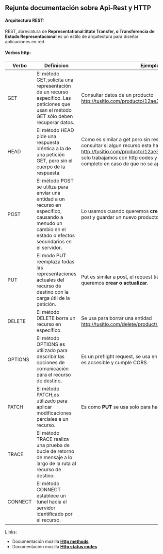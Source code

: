 ## Rejunte documentación sobre Api-Rest y HTTP

#### Arquitectura REST:
REST, abreviatura de **Representational State Transfer, o Transferencia de Estado Representacional**
es un estilo de arquitectura para diseñar aplicaciones en red.

#### Verbos http:
| Verbo   | Definicion                                                                                                                                                   |      Ejemplo de uso        |
|---------|--------------------------------------------------------------------------------------------------------------------------------------------------------------|-----------------------------------|
| GET     | El método GET,solicita una representación de un recurso específico. Las peticiones que usan el método GET sólo deben recuperar datos.                        | Consultar datos de un producto http://tusitio.com/producto/12ae324
| HEAD    | El método HEAD pide una respuesta idéntica a la de una petición GET, pero sin el cuerpo de la respuesta.                                                     | Como es similar a get pero sin respuesta podemos usarlo para consultar si algun recurso esta habilitado. http://tusitio.com/producto/12ae324/token/rewrwer12312dasdas= solo trabajamos con http codes y nos ahorramos el response completo en caso de que no se apruebe al auth.  |
| POST    | El método POST se utiliza para enviar una entidad a un recurso en específico, causando a menudo un cambio en el estado o efectos secundarios en el servidor. | Lo usamos cuando queremos **crear** una nueva entidad, por ejemplo post y guardar un nuevo producto. |
| PUT     | El modo PUT reemplaza todas las representaciones actuales del recurso de destino con la carga útil de la petición.                                           | Put es similar a post, el request tiene un body pero se usa cuando queremos **crear o actualizar**.|
| DELETE  | El método DELETE borra un recurso en específico.                                                                                                             | Se usa para borrar una entidad http://tusitio.com/delete/product/12abced |
| OPTIONS | El método OPTIONS es utilizado para describir las opciones de comunicación para el recurso de destino.                                                       | Es un preflight request, se usa en api rest para saber si un dominio es accesible y cumple CORS. |
| PATCH   | El método PATCH,es utilizado para aplicar modificaciones parciales a un recurso.                                                                             | Es como **PUT** se usa solo para hacer modificaciones de un recurso. |
| TRACE   | El método TRACE realiza una prueba de bucle de retorno de mensaje a lo largo de la ruta al recurso de destino.                                                |
| CONNECT | El método CONNECT establece un tunel hacia el servidor identificado por el recurso.                                                                          |

Links:
- Documentación mozilla **[Http methods]**
- Documentación mozilla **[Http status codes]**

[Http methods]:https://developer.mozilla.org/es/docs/Web/HTTP/Methods
[Http status codes]:https://restpatterns.mindtouch.us/HTTP_Status_Codes
